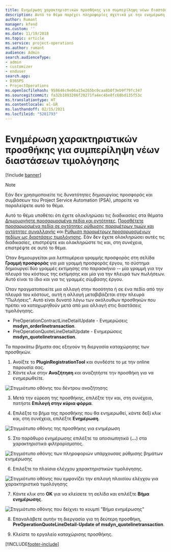 ```yaml
---
title: Ενημέρωση χαρακτηριστικών προσθήκης για συμπερίληψη νέων διαστάσεων τιμολόγησης
description: Αυτό το θέμα παρέχει πληροφορίες σχετικά με την ενημέρωση των χαρακτηριστικών προσθηκών για τις διαστάσεις τιμολόγησης.
author: Rumant
manager: kfend
ms.custom: ''
ms.date: 11/19/2018
ms.topic: article
ms.service: project-operations
ms.author: rumant
audience: Admin
search.audienceType:
- admin
- customizer
- enduser
search.app:
- D365PS
- ProjectOperations
ms.openlocfilehash: 958646c9e06a15e265bc0caa8b0f3eb9f79fc347
ms.sourcegitcommit: fa32b1893286f20271fa4ec4be8fc68bd135f53c
ms.translationtype: HT
ms.contentlocale: el-GR
ms.lasthandoff: 02/15/2021
ms.locfileid: "5281793"
---
```

# <a name="update-plug-in-attributes-to-include-new-pricing-dimensions"></a>Ενημέρωση χαρακτηριστικών προσθήκης για συμπερίληψη νέων διαστάσεων τιμολόγησης

[!include [banner](../includes/psa-now-project-operations.md)]

> [!NOTE]
> Εάν δεν χρησιμοποιείτε τις δυνατότητες δημιουργίας προσφοράς και συμβάσεων του Project Service Automation (PSA), μπορείτε να παραλείψετε αυτό το θέμα.

Αυτό το θέμα υποθέτει ότι έχετε ολοκληρώσει τις διαδικασίες στα θέματα [Δημιουργήστε προσαρμοσμένα πεδία και οντότητες](create-custom-fields-entities.md), [Προσθέτετε προσαρμοσμένα πεδία σε οντότητες ρύθμισης παραμέτρων τιμών και οντότητες συναλλαγής](field-references.md) και [Ρύθμιση παραμέτρων προσαρμοσμένων πεδίων ως διαστάσεις τιμολόγησης](set-up-pricing-dimensions.md). Εάν δεν έχετε ολοκληρώσει αυτές τις διαδικασίες, επιστρέψτε και ολοκληρώστε τις και, στη συνέχεια, επιστρέψτε σε αυτό το θέμα.

Όταν δημιουργείται μια λεπτομέρεια γραμμής προσφοράς στη σελίδα **Γραμμή προσφοράς** για μια γραμμή προσφοράς έργου, το σύστημα δημιουργεί δύο γραμμές εκτίμησης στο παρασκήνιο -- μία γραμμή για την πλευρά του κόστους της εκτίμησης και μία για την πλευρά των πωλήσεων. Αυτό είναι το ίδιο και για τις γραμμές σύμβασης έργου.

Όταν πραγματοποιείτε μια αλλαγή στην ποσότητα ή σε ένα πεδίο από την πλευρά του κόστους, αυτή η αλλαγή μεταβιβάζεται στην πλευρά "Πωλήσεις". Αυτό είναι δυνατό λόγω των ακόλουθων προσθηκών που πρέπει να καταχωρηθούν μετά από μια αλλαγή στις διαστάσεις τιμολόγησης.

- PreOperationContractLineDetailUpdate - Ενημερώσεις **msdyn_orderlinetransaction**.
- PreOperationQuoteLineDetailUpdate - Ενημερώσεις **msdyn_quotelinetransaction**.

Τα παρακάτω βήματα σας εξηγούν τη διεργασία καταχώρησης των προσθηκών.

1. Ανοίξτε το **PluginRegistrationTool** και συνδέστε το με την online παρουσία σας.
2. Κάντε κλικ στην **Αναζήτηση** και αναζητήστε την προσθήκη για να ενημερωθείτε.

 ![Στιγμιότυπο οθόνης του δέντρου αναζήτησης](media/PRT-1.png)

3. Μετά την εύρεση της προσθήκης, επιλέξτε την και, στη συνέχεια, πατήστε **Επιλογή στην κύρια φόρμα**.

4. Επιλέξτε το βήμα της προσθήκης που θα ενημερωθεί, κάντε δεξί κλικ και, στη συνέχεια, επιλέξτε **Ενημέρωση**.

 ![Στιγμιότυπο οθόνης της προσθήκης για ενημέρωση](media/PRT-2.png)
 
5. Στο παράθυρο ενημέρωσης επιλέξτε τα αποσιωπητικά (**...**) στα χαρακτηριστικά φιλτραρίσματος.

 ![Στιγμιότυπο οθόνης των πληροφοριών υπάρχουσας ρύθμισης βημάτων ενημέρωσης](media/PRT-3.png)
 
6. Επιλέξτε τα πλαίσια ελέγχου χαρακτηριστικών τιμολόγησης.

 ![Στιγμιότυπο οθόνης που εμφανίζει την επιλογή πλαισίου ελέγχου για χαρακτηριστικά τιμολόγησης](media/PRT-4.png)

7. Κάντε κλικ στο **ΟΚ** για να κλείσετε τη σελίδα και επιλέξτε **Βήμα ενημέρωσης**.

 ![Στιγμιότυπο οθόνης που δείχνει το κουμπί "Βήμα ενημέρωσης"](media/PRT-5.png)
 
8. Επαναλάβετε αυτήν τη διεργασία για τη δεύτερη προσθήκη, **PreOperationQuoteLineDetail-Update of msdyn_quotelinetransaction**.

9. Κλείστε το εργαλείο καταχώρισης προσθήκης.



[!INCLUDE[footer-include](../includes/footer-banner.md)]